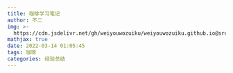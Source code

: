 ```yaml
---
title: 咖啡学习笔记
author: 不二
img: >-
  https://cdn.jsdelivr.net/gh/weiyouwozuiku/weiyouwozuiku.github.io@src/source/_posts/PageImg/经验总结/咖啡学习笔记.jpeg
mathjax: true
date: 2022-03-14 01:05:45
tags: 咖啡
categories: 经验总结
---
```

